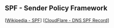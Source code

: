 ## SPF - Sender Policy Framework

[[Wikipedia - SPF](https://en.wikipedia.org/wiki/Sender_Policy_Framework)]
[[CloudFlare - DNS SPF Record](https://www.cloudflare.com/learning/dns/dns-records/dns-spf-record/)]
